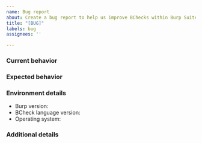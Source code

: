 ```yaml
---
name: Bug report
about: Create a bug report to help us improve BChecks within Burp Suite
title: "[BUG]"
labels: bug
assignees: ''

---
```


### Current behavior



### Expected behavior



### Environment details

  - Burp version:
  - BCheck language version:
  - Operating system:


### Additional details
